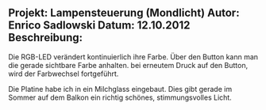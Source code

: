 Projekt:  Lampensteuerung (Mondlicht)
Autor:    Enrico Sadlowski
Datum:    12.10.2012
Beschreibung:
-------------
Die RGB-LED verändert kontinuierlich ihre Farbe. 
Über den Button kann man die gerade sichtbare Farbe anhalten.
bei erneutem Druck auf den Button, wird der Farbwechsel fortgeführt.

Die Platine habe ich in ein Milchglass eingebaut. Dies gibt gerade im Sommer 
auf dem Balkon ein richtig schönes, stimmungsvolles Licht.
